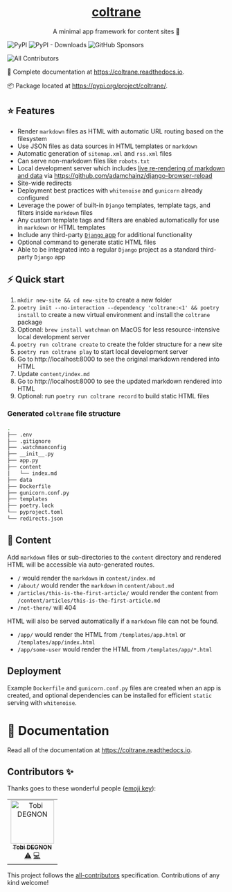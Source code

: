 <p align="center">
  <a href="https://coltrane.readthedocs.io"><h1 align="center">coltrane</h1></a>
</p>
<p align="center">A minimal app framework for content sites 🎵</p>

![PyPI](https://img.shields.io/pypi/v/coltrane?color=blue&style=flat-square)
![PyPI - Downloads](https://img.shields.io/pypi/dm/coltrane?color=blue&style=flat-square)
![GitHub Sponsors](https://img.shields.io/github/sponsors/adamghill?color=blue&style=flat-square)
<!-- ALL-CONTRIBUTORS-BADGE:START - Do not remove or modify this section -->
![All Contributors](https://img.shields.io/badge/all_contributors-1-orange.svg?style=flat-square)
<!-- ALL-CONTRIBUTORS-BADGE:END -->

📖 Complete documentation at https://coltrane.readthedocs.io.

📦 Package located at https://pypi.org/project/coltrane/.

## ⭐ Features

- Render `markdown` files as HTML with automatic URL routing based on the filesystem
- Use JSON files as data sources in HTML templates or `markdown`
- Automatic generation of `sitemap.xml` and `rss.xml` files
- Can serve non-markdown files like `robots.txt`
- Local development server which includes [live re-rendering of markdown and data](https://twitter.com/adamghill/status/1487522925393715205) via https://github.com/adamchainz/django-browser-reload
- Site-wide redirects
- Deployment best practices with `whitenoise` and `gunicorn` already configured
- Leverage the power of built-in `Django` templates, template tags, and filters inside `markdown` files
- Any custom template tags and filters are enabled automatically for use in `markdown` or HTML templates
- Include any third-party [`Django` app](https://djangopackages.org) for additional functionality
- Optional command to generate static HTML files
- Able to be integrated into a regular `Django` project as a standard third-party `Django` app

## ⚡ Quick start

1. `mkdir new-site && cd new-site` to create a new folder
1. `poetry init --no-interaction --dependency 'coltrane:<1' && poetry install` to create a new virtual environment and install the `coltrane` package
1. Optional: `brew install watchman` on MacOS for less resource-intensive local development server
1. `poetry run coltrane create` to create the folder structure for a new site
1. `poetry run coltrane play` to start local development server
1. Go to http://localhost:8000 to see the original markdown rendered into HTML
1. Update `content/index.md`
1. Go to http://localhost:8000 to see the updated markdown rendered into HTML
1. Optional: run `poetry run coltrane record` to build static HTML files

### Generated `coltrane` file structure

```bash
.
├── .env
├── .gitignore
├── .watchmanconfig
├── __init__.py
├── app.py
├── content
│   └── index.md
├── data
├── Dockerfile
├── gunicorn.conf.py
├── templates
├── poetry.lock
└── pyproject.toml
└── redirects.json
```

## 📝 Content

Add `markdown` files or sub-directories to the `content` directory and rendered HTML will be accessible via auto-generated routes.

- `/` would render the `markdown` in `content/index.md`
- `/about/` would render the `markdown` in `content/about.md`
- `/articles/this-is-the-first-article/` would render the content from `/content/articles/this-is-the-first-article.md`
- `/not-there/` will 404

HTML will also be served automatically if a `markdown` file can not be found.

- `/app/` would render the HTML from `/templates/app.html` or `/templates/app/index.html`
- `/app/some-user` would render the HTML from `/templates/app/*.html`

## Deployment

Example `Dockerfile` and `gunicorn.conf.py` files are created when an app is created, and optional dependencies can be installed for efficient `static` serving with `whitenoise`.

# 📖 Documentation

Read all of the documentation at https://coltrane.readthedocs.io.

## Contributors ✨

Thanks goes to these wonderful people ([emoji key](https://allcontributors.org/docs/en/emoji-key)):

<!-- ALL-CONTRIBUTORS-LIST:START - Do not remove or modify this section -->
<!-- prettier-ignore-start -->
<!-- markdownlint-disable -->
<table>
  <tbody>
    <tr>
      <td align="center"><a href="https://github.com/Tobi-De"><img src="https://avatars.githubusercontent.com/u/40334729?v=4?s=100" width="100px;" alt="Tobi DEGNON"/><br /><sub><b>Tobi DEGNON</b></sub></a><br /><a href="https://github.com/adamghill/coltrane/commits?author=Tobi-De" title="Tests">⚠️</a> <a href="https://github.com/adamghill/coltrane/commits?author=Tobi-De" title="Code">💻</a></td>
    </tr>
  </tbody>
  <tfoot>
    
  </tfoot>
</table>

<!-- markdownlint-restore -->
<!-- prettier-ignore-end -->

<!-- ALL-CONTRIBUTORS-LIST:END -->

This project follows the [all-contributors](https://github.com/all-contributors/all-contributors) specification. Contributions of any kind welcome!

